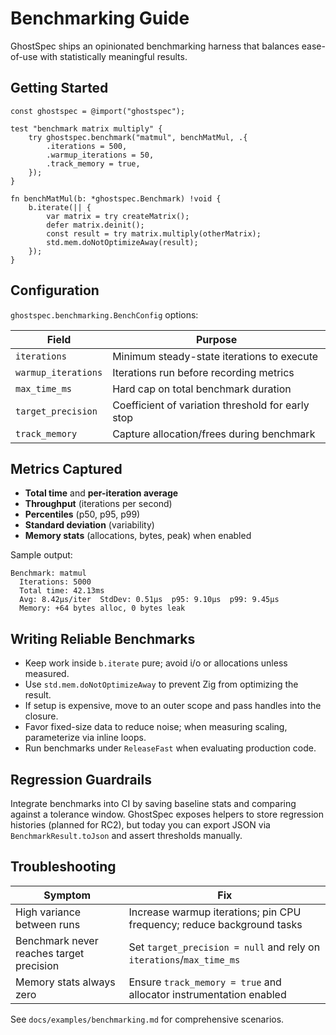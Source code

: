 # Benchmarking Guide

GhostSpec ships an opinionated benchmarking harness that balances ease-of-use with statistically meaningful results.

## Getting Started

```zig
const ghostspec = @import("ghostspec");

test "benchmark matrix multiply" {
    try ghostspec.benchmark("matmul", benchMatMul, .{
        .iterations = 500,
        .warmup_iterations = 50,
        .track_memory = true,
    });
}

fn benchMatMul(b: *ghostspec.Benchmark) !void {
    b.iterate(|| {
        var matrix = try createMatrix();
        defer matrix.deinit();
        const result = try matrix.multiply(otherMatrix);
        std.mem.doNotOptimizeAway(result);
    });
}
```

## Configuration

`ghostspec.benchmarking.BenchConfig` options:

| Field | Purpose |
| --- | --- |
| `iterations` | Minimum steady-state iterations to execute |
| `warmup_iterations` | Iterations run before recording metrics |
| `max_time_ms` | Hard cap on total benchmark duration |
| `target_precision` | Coefficient of variation threshold for early stop |
| `track_memory` | Capture allocation/frees during benchmark |

## Metrics Captured

- **Total time** and **per-iteration average**
- **Throughput** (iterations per second)
- **Percentiles** (p50, p95, p99)
- **Standard deviation** (variability)
- **Memory stats** (allocations, bytes, peak) when enabled

Sample output:

```
Benchmark: matmul
  Iterations: 5000
  Total time: 42.13ms
  Avg: 8.42µs/iter  StdDev: 0.51µs  p95: 9.10µs  p99: 9.45µs
  Memory: +64 bytes alloc, 0 bytes leak
```

## Writing Reliable Benchmarks

- Keep work inside `b.iterate` pure; avoid i/o or allocations unless measured.
- Use `std.mem.doNotOptimizeAway` to prevent Zig from optimizing the result.
- If setup is expensive, move to an outer scope and pass handles into the closure.
- Favor fixed-size data to reduce noise; when measuring scaling, parameterize via inline loops.
- Run benchmarks under `ReleaseFast` when evaluating production code.

## Regression Guardrails

Integrate benchmarks into CI by saving baseline stats and comparing against a tolerance window. GhostSpec exposes helpers to store regression histories (planned for RC2), but today you can export JSON via `BenchmarkResult.toJson` and assert thresholds manually.

## Troubleshooting

| Symptom | Fix |
| --- | --- |
| High variance between runs | Increase warmup iterations; pin CPU frequency; reduce background tasks |
| Benchmark never reaches target precision | Set `target_precision = null` and rely on `iterations`/`max_time_ms` |
| Memory stats always zero | Ensure `track_memory = true` and allocator instrumentation enabled |

See `docs/examples/benchmarking.md` for comprehensive scenarios.
